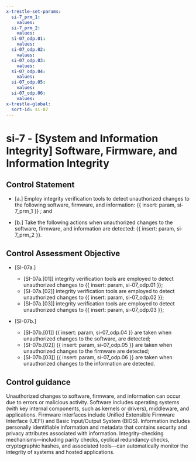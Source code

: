 ```yaml
---
x-trestle-set-params:
  si-7_prm_1:
    values:
  si-7_prm_2:
    values:
  si-07_odp.01:
    values:
  si-07_odp.02:
    values:
  si-07_odp.03:
    values:
  si-07_odp.04:
    values:
  si-07_odp.05:
    values:
  si-07_odp.06:
    values:
x-trestle-global:
  sort-id: si-07
---
```


# si-7 - \[System and Information Integrity\] Software, Firmware, and Information Integrity

## Control Statement

- \[a.\] Employ integrity verification tools to detect unauthorized changes to the following software, firmware, and information: {{ insert: param, si-7_prm_1 }} ; and

- \[b.\] Take the following actions when unauthorized changes to the software, firmware, and information are detected: {{ insert: param, si-7_prm_2 }}.

## Control Assessment Objective

- \[SI-07a.\]

  - \[SI-07a.[01]\] integrity verification tools are employed to detect unauthorized changes to {{ insert: param, si-07_odp.01 }};
  - \[SI-07a.[02]\] integrity verification tools are employed to detect unauthorized changes to {{ insert: param, si-07_odp.02 }};
  - \[SI-07a.[03]\] integrity verification tools are employed to detect unauthorized changes to {{ insert: param, si-07_odp.03 }};

- \[SI-07b.\]

  - \[SI-07b.[01]\]  {{ insert: param, si-07_odp.04 }} are taken when unauthorized changes to the software, are detected;
  - \[SI-07b.[02]\]  {{ insert: param, si-07_odp.05 }} are taken when unauthorized changes to the firmware are detected;
  - \[SI-07b.[03]\]  {{ insert: param, si-07_odp.06 }} are taken when unauthorized changes to the information are detected.

## Control guidance

Unauthorized changes to software, firmware, and information can occur due to errors or malicious activity. Software includes operating systems (with key internal components, such as kernels or drivers), middleware, and applications. Firmware interfaces include Unified Extensible Firmware Interface (UEFI) and Basic Input/Output System (BIOS). Information includes personally identifiable information and metadata that contains security and privacy attributes associated with information. Integrity-checking mechanisms—including parity checks, cyclical redundancy checks, cryptographic hashes, and associated tools—can automatically monitor the integrity of systems and hosted applications.
